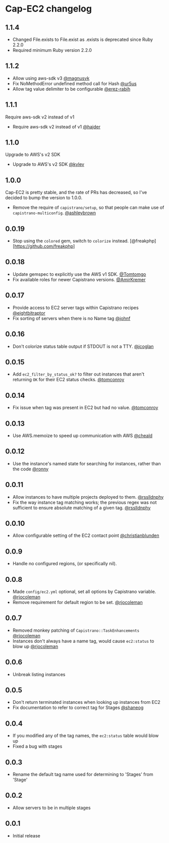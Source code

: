 # Cap-EC2 changelog

## 1.1.4

* Changed File.exists to File.exist as .exists is deprecated since Ruby 2.2.0
* Required minimum Ruby version 2.2.0

## 1.1.2

* Allow using aws-sdk v3 [@magnusvk](https://github.com/magnusvk)
* Fix NoMethodError undefined method call for Hash [@ur5us](https://github.com/ur5us)
* Allow tag value delimiter to be configurable [@erez-rabih](https://github.com/erez-rabih)

## 1.1.1

Require aws-sdk v2 instead of v1

* Require aws-sdk v2 instead of v1 [@hajder](https://github.com/hajder)

## 1.1.0

Upgrade to AWS's v2 SDK

* Upgrade to AWS's v2 SDK [@kylev](https://github.com/kylev)

## 1.0.0

Cap-EC2 is pretty stable, and the rate of PRs has decreased, so I've
decided to bump the version to 1.0.0.

* Remove the require of `capistrano/setup`, so that people can make
  use of `capistrano-multiconfig`. [@ashleybrown](https://github.com/ashleybrown)

## 0.0.19

* Stop using the `colored` gem, switch to `colorize` instead. [@freakphp][https://github.com/freakphp]

## 0.0.18

* Update gemspec to explicitly use the AWS v1 SDK. [@Tomtomgo](https://github.com/Tomtomgo)
* Fix available roles for newer Capistrano versions. [@AmirKremer](https://github.com/AmirKremer)

## 0.0.17

* Provide access to EC2 server tags within Capistrano recipes [@eightbitraptor](https://github.com/eightbitraptor)
* Fix sorting of servers when there is no Name tag [@johnf](https://github.com/johnf)

## 0.0.16

* Don't colorize status table output if STDOUT is not a TTY. [@jcoglan](https://github.com/jcoglan)

## 0.0.15

* Add `ec2_filter_by_status_ok?` to filter out instances that aren't returning `OK`
  for their EC2 status checks. [@tomconroy](https://github.com/tomconroy)

## 0.0.14

* Fix issue when tag was present in EC2 but had no value. [@tomconroy](https://github.com/tomconroy)

## 0.0.13

* Use AWS.memoize to speed up communication with AWS [@cheald](https://github.com/cheald)

## 0.0.12

* Use the instance's named state for searching for instances, rather than the code [@ronny](https://github.com/ronny)

## 0.0.11

* Allow instances to have multiple projects deployed to them. [@rsslldnphy](https://github.com/rsslldnphy)
* Fix the way instance tag matching works; the previous regex was not sufficient to ensure
  absolute matching of a given tag. [@rsslldnphy](https://github.com/rsslldnphy)

## 0.0.10

* Allow configurable setting of the EC2 contact point [@christianblunden](https://github.com/christianblunden)

## 0.0.9

* Handle no configured regions, (or specifically nil).

## 0.0.8

* Made `config/ec2.yml` optional, set all options by Capistrano variable. [@rjocoleman](https://github.com/rjocoleman)
* Remove requirement for default region to be set. [@rjocoleman](https://github.com/rjocoleman)

## 0.0.7

* Removed monkey patching of `Capistrano::TaskEnhancements` [@rjocoleman](https://github.com/rjocoleman)
* Instances don't always have a name tag, would cause `ec2:status` to blow up [@rjocoleman](https://github.com/rjocoleman)

## 0.0.6

* Unbreak listing instances

## 0.0.5

* Don't return terminated instances when looking up instances from EC2
* Fix documentation to refer to correct tag for Stages [@shaneog](https://github.com/shaneog)

## 0.0.4

* If you modified any of the tag names, the `ec2:status` table would blow up
* Fixed a bug with stages

## 0.0.3

* Rename the default tag name used for determining to 'Stages' from 'Stage'

## 0.0.2

* Allow servers to be in multiple stages

## 0.0.1

* Initial release

